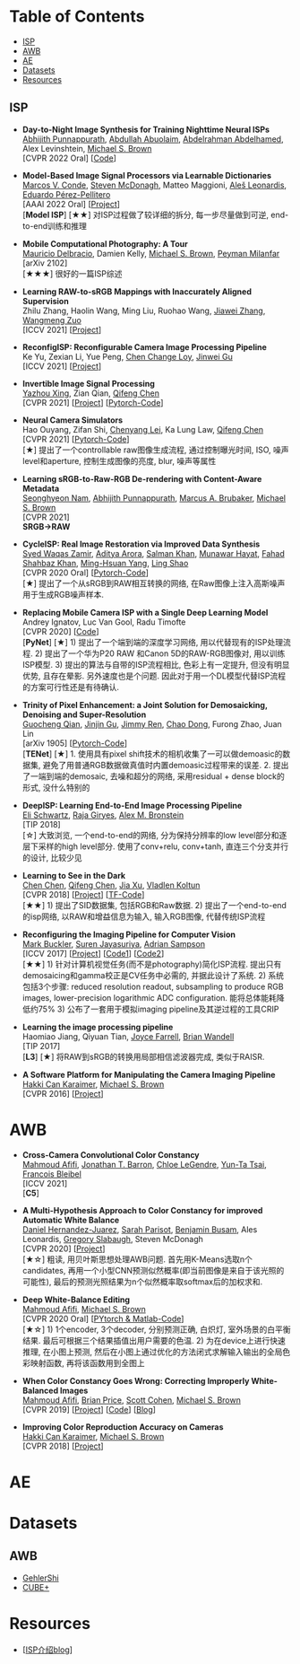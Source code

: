 # Table of Contents
- [ISP](#isp)
- [AWB](#awb)
- [AE](#ae)
- [Datasets](#datasets)
- [Resources](#resources)


## ISP
- **Day-to-Night Image Synthesis for Training Nighttime Neural ISPs** <Br>
[Abhijith Punnappurath](https://abhijithpunnappurath.github.io/), [Abdullah Abuolaim](https://sites.google.com/view/abdullah-abuolaim/), [Abdelrahman Abdelhamed](https://abdokamel.github.io/), Alex Levinshtein, [Michael S. Brown](https://www.eecs.yorku.ca/~mbrown/) <Br>
[CVPR 2022 Oral] [[Code](https://github.com/SamsungLabs/day-to-night)] <Br>
  
- **Model-Based Image Signal Processors via Learnable Dictionaries** <Br>
[Marcos V. Conde](https://mv-lab.github.io/), [Steven McDonagh](https://smcdonagh.github.io/), Matteo Maggioni, [Aleš Leonardis](https://www.cs.bham.ac.uk/~leonarda/), [Eduardo Pérez-Pellitero](http://perezpellitero.github.io/) <Br>
[AAAI 2022 Oral] [[Project](https://mv-lab.github.io/model-isp22/)] <Br>
[**Model ISP**] [★★] 对ISP过程做了较详细的拆分, 每一步尽量做到可逆, end-to-end训练和推理

- **Mobile Computational Photography: A Tour** <Br>
[Mauricio Delbracio](https://mdelbra.github.io/), Damien Kelly, [Michael S. Brown](https://www.eecs.yorku.ca/~mbrown/), [Peyman Milanfar](https://sites.google.com/view/milanfarhome/) <Br>
[arXiv 2102] <Br>
[★★★] 很好的一篇ISP综述

- **Learning RAW-to-sRGB Mappings with Inaccurately Aligned Supervision** <Br>
Zhilu Zhang, Haolin Wang, Ming Liu, Ruohao Wang, [Jiawei Zhang](https://sites.google.com/site/zhjw1988), [Wangmeng Zuo](http://homepage.hit.edu.cn/wangmengzuo) <Br>
[ICCV 2021] [[Project](https://github.com/cszhilu1998/RAW-to-sRGB)] <Br>
  
- **ReconfigISP: Reconfigurable Camera Image Processing Pipeline** <Br>
Ke Yu, Zexian Li, Yue Peng, [Chen Change Loy](https://www.mmlab-ntu.com/person/ccloy/), [Jinwei Gu](http://www.gujinwei.org/) <Br>
[ICCV 2021] [[Project](https://www.mmlab-ntu.com/project/reconfigisp/)] <Br>
  
- **Invertible Image Signal Processing** <Br>
[Yazhou Xing](https://yzxing87.github.io/), Zian Qian, [Qifeng Chen](https://cqf.io/) <Br>
[CVPR 2021] [[Project](https://yzxing87.github.io/InvISP/index.html)] [[Pytorch-Code](https://github.com/yzxing87/Invertible-ISP)] <Br>
  
- **Neural Camera Simulators** <Br>
Hao Ouyang, Zifan Shi, [Chenyang Lei](https://chenyanglei.github.io/), Ka Lung Law, [Qifeng Chen](https://cqf.io/) <Br>
[CVPR 2021] [[Pytorch-Code](https://github.com/ken-ouyang/neural_image_simulator)]<Br>
[★] 提出了一个controllable raw图像生成流程, 通过控制曝光时间, ISO, 噪声level和aperture, 控制生成图像的亮度, blur, 噪声等属性
  
- **Learning sRGB-to-Raw-RGB De-rendering with Content-Aware Metadata** <Br>
[Seonghyeon Nam](http://snam.ml/), [Abhijith Punnappurath](https://abhijithpunnappurath.github.io/), [Marcus A. Brubaker](https://mbrubake.github.io/), [Michael S. Brown](http://www.cse.yorku.ca/~mbrown/) <Br>
[CVPR 2021] <Br>
**SRGB->RAW**
  
- **CycleISP: Real Image Restoration via Improved Data Synthesis** <Br>
[Syed Waqas Zamir](https://scholar.google.es/citations?user=WNGPkVQAAAAJ&hl=en), [Aditya Arora](https://adityac8.github.io/), [Salman Khan](https://salman-h-khan.github.io/), [Munawar Hayat](https://scholar.google.com/citations?user=Mx8MbWYAAAAJ&hl=en), [Fahad Shahbaz Khan](https://scholar.google.es/citations?user=zvaeYnUAAAAJ&hl=en), [Ming-Hsuan Yang](https://scholar.google.com/citations?user=p9-ohHsAAAAJ&hl=en), [Ling Shao](https://scholar.google.com/citations?user=z84rLjoAAAAJ&hl=en)<Br>
[CVPR 2020 Oral] [[Pytorch-Code](https://github.com/swz30/CycleISP)]  <Br>
[★] 提出了一个从sRGB到RAW相互转换的网络, 在Raw图像上注入高斯噪声用于生成RGB噪声样本.
  
- **Replacing Mobile Camera ISP with a Single Deep Learning Model** <Br>
Andrey Ignatov, Luc Van Gool, Radu Timofte  <Br>
[CVPR 2020] [[Code](https://github.com/aiff22/pynet)] <Br>
[**PyNet**] [★] 1) 提出了一个端到端的深度学习网络, 用以代替现有的ISP处理流程. 2) 提出了一个华为P20 RAW 和Canon 5D的RAW-RGB图像对, 用以训练ISP模型. 3) 提出的算法与自带的ISP流程相比, 色彩上有一定提升, 但没有明显优势, 且存在晕影. 另外速度也是个问题. 因此对于用一个DL模型代替ISP流程的方案可行性还是有待确认. <Br>

- **Trinity of Pixel Enhancement: a Joint Solution for Demosaicking, Denoising and Super-Resolution**  <Br>
[Guocheng Qian](https://www.gcqian.com/), [Jinjin Gu](http://www.jasongt.com/), [Jimmy Ren](http://www.jimmyren.com/), [Chao Dong](http://xpixel.group/2010/01/20/chaodong.html), Furong Zhao, Juan Lin <Br>
[arXiv 1905] [[Pytorch-Code](https://github.com/guochengqian/TENet)] <Br>
[**TENet**] [★] 1. 使用具有pixel shift技术的相机收集了一可以做demoasic的数据集, 避免了用普通RGB数据做真值时内置demoasic过程带来的误差. 2. 提出了一端到端的demosaic, 去噪和超分的网络, 采用residual + dense block的形式, 没什么特别的

- **DeepISP: Learning End-to-End Image Processing Pipeline** <Br>
[Eli Schwartz](https://elischwartz.github.io/publications/), [Raja Giryes](http://web.eng.tau.ac.il/~raja/), [Alex M. Bronstein](https://bron.cs.technion.ac.il/) <Br>
[TIP 2018] <Br>
[☆] 大致浏览, 一个end-to-end的网络, 分为保持分辨率的low level部分和逐层下采样的high level部分. 使用了conv+relu, conv+tanh, 直连三个分支并行的设计, 比较少见

- **Learning to See in the Dark** <Br>
[Chen Chen](http://cchen156.web.engr.illinois.edu/), [Qifeng Chen](https://cqf.io/), [Jia Xu](http://pages.cs.wisc.edu/~jiaxu/), [Vladlen Koltun](http://vladlen.info/)  <Br>
[CVPR 2018] [[Project](http://cchen156.web.engr.illinois.edu/SID.html)] [[TF-Code](https://github.com/cchen156/Learning-to-See-in-the-Dark)] <Br>
[★★] 1) 提出了SID数据集, 包括RGB和Raw数据. 2) 提出了一个end-to-end的isp网络, 以RAW和增益信息为输入, 输入RGB图像, 代替传统ISP流程

- **Reconfiguring the Imaging Pipeline for Computer Vision** <Br>
[Mark Buckler](http://www.markbuckler.com/), [Suren Jayasuriya](http://www.andrew.cmu.edu/user/sjayasur/website.html), [Adrian Sampson](http://www.cs.cornell.edu/~asampson/)  <Br>
[ICCV 2017] [[Project](https://capra.cs.cornell.edu/research/visionmode/)] [[Code1](https://github.com/cucapra/approx-vision)] [[Code2](https://github.com/mbuckler/ReversiblePipeline)] <Br>
[★★] 1) 针对计算机视觉任务(而不是photography)简化ISP流程. 提出只有demosaicing和gamma校正是CV任务中必需的, 并据此设计了系统. 2) 系统包括3个步骤: reduced resolution readout, subsampling to produce RGB images, lower-precision logarithmic ADC configuration. 能将总体能耗降低约75% 3) 公布了一套用于模拟imaging pipeline及其逆过程的工具CRIP

- **Learning the image processing pipeline** <Br>
Haomiao Jiang, Qiyuan Tian, [Joyce Farrell](https://web.stanford.edu/group/scien/cgi-bin/farrell/), [Brian Wandell](https://web.stanford.edu/group/vista/cgi-bin/wandell/)  <Br>
[TIP 2017] <Br>
[**L3**] [★] 将RAW到sRGB的转换用局部相信滤波器完成, 类似于RAISR.
  
- **A Software Platform for Manipulating the Camera Imaging Pipeline**  <Br>
[Hakki Can Karaimer](https://karaimer.github.io/), [Michael S. Brown](http://www.cse.yorku.ca/~mbrown/) <Br>
[CVPR 2016] [[Project](https://karaimer.github.io/camera-pipeline/)]  <Br> 
  
 
  

# AWB
- **Cross-Camera Convolutional Color Constancy** <Br>
[Mahmoud Afifi](https://sites.google.com/corp/view/mafifi), [Jonathan T. Barron](https://jonbarron.info/), [Chloe LeGendre](http://www.chloelegendre.com/), [Yun-Ta Tsai](https://research.google/people/105312/), [Francois Bleibel](https://www.linkedin.com/in/fbleibel/)  <Br>
[ICCV 2021] <Br>
[**C5**]

- **A Multi-Hypothesis Approach to Color Constancy for improved Automatic White Balance** <Br>
[Daniel Hernandez-Juarez](https://danihernandez.eu/), [Sarah Parisot](https://parisots.github.io/), [Benjamin Busam](http://campar.in.tum.de/Main/BenjaminBusam), Ales Leonardis, [Gregory Slabaugh](http://www.gregslabaugh.net/), Steven McDonagh <Br>
[CVPR 2020] [[Project](http://cvil.eecs.yorku.ca/projects/public_html/sRGB_WB_correction/index.html)] <Br>
[★☆] 粗读, 用贝叶斯思想处理AWB问题. 首先用K-Means选取n个candidates, 再用一个小型CNN预测似然概率(即当前图像是来自于该光照的可能性), 最后的预测光照结果为n个似然概率取softmax后的加权求和.
  
- **Deep White-Balance Editing** <Br>
[Mahmoud Afifi](https://sites.google.com/view/mafifi/home), [Michael S. Brown](http://www.cse.yorku.ca/~mbrown/)<Br>
[CVPR 2020 Oral] [[PYtorch & Matlab-Code](https://github.com/mahmoudnafifi/Deep_White_Balance)] <Br>
[★☆] 1) 1个encoder, 3个decoder, 分别预测正确, 白炽灯, 室外场景的白平衡结果. 最后可根据三个结果插值出用户需要的色温. 2) 为在device上进行快速推理, 在小图上预测, 然后在小图上通过优化的方法闭式求解输入输出的全局色彩映射函数, 再将该函数用到全图上

- **When Color Constancy Goes Wrong: Correcting Improperly White-Balanced Images** <Br>
[Mahmoud Afifi](https://sites.google.com/view/mafifi/home), [Brian Price](https://www.brianpricephd.com/), [Scott Cohen](https://research.adobe.com/person/scott-cohen/), [Michael S. Brown](http://www.cse.yorku.ca/~mbrown/) <Br>
[CVPR 2019] [[Project](http://cvil.eecs.yorku.ca/projects/public_html/sRGB_WB_correction/index.html)] [[Code](https://github.com/mahmoudnafifi/WB_sRGB)] [[Blog](http://www.noahlab.com.hk/#/news/5ee70c18a0c07a1a3855452d)] <Br>
  
- **Improving Color Reproduction Accuracy on Cameras** <Br>
[Hakki Can Karaimer](https://karaimer.github.io/), [Michael S. Brown](http://www.cse.yorku.ca/~mbrown/) <Br>
[CVPR 2018] [[Project](https://karaimer.github.io/camera-color/)] <Br> 



# AE

# Datasets
## AWB
- [GehlerShi](https://www2.cs.sfu.ca/~colour/data/shi_gehler/) <Br>
- [CUBE+](https://ipg.fer.hr/ipg/resources/color_constancy) <Br>



# Resources
- [[ISP介绍blog](https://blog.csdn.net/qq_42261630/article/details/102918149)]  <Br>
